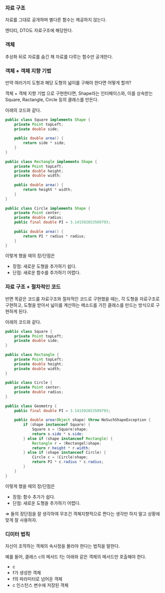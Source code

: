 ### 자료 구조

자료를 그대로 공개하며 별다른 함수는 제공하지 않는다.

엔티티, DTO도 자료구조에 해당한다.

### 객체

추상화 뒤로 자료를 숨긴 채 자료를 다루는 함수만 공개한다.

### **객체 + 객체 지향 기법**

만약 여러가지 도형과 해당 도형의 넓이를 구해야 한다면 어떻게 할까?

객체 + 객체 지향 기법 으로 구현한다면, Shape라는 인터페이스와, 이를 상속받는 Square, Ractangle, Circle 등의 클래스를 만든다.

아래의 코드와 같다.

```java
public class Square implements Shape {
    private Point topLeft;
    private double side;
 
    public double area() {
        return side * side;
    }
}
 
public class Rectangle implements Shape {
    private Point topLeft;
    private double height;
    private double width;
 
    public double area() {
        return height * width;
    }
}
 
public class Circle implements Shape {
    private Point center;
    private double radius;
    public final double PI = 3.141592653589793;
 
    public double area() {
        return PI * radius * radius;
    }
}
```

이렇게 했을 때의 장/단점은

- 장점: 새로운 도형을 추가하기 쉽다.
- 단점: 새로운 함수를 추가하기 어렵다.

### **자료 구조 + 절차적인 코드**

반면 똑같은 코드를 자료구조와 절차적인 코드로 구현했을 때는, 각 도형을 자료구조로 구현하고, 도형을 받아서 넓이를 계산하는 메소드를 가진 클래스를 만드는 방식으로 구현하게 된다.

아래의 코드와 같다.

```java
public class Square {
    private Point topLeft;
    private double side;
}
 
public class Rectangle {
    private Point topLeft;
    private double height;
    private double width;
}
 
public class Circle {
    private Point center;
    private double radius;
}
 
public class Geometry {
    public final double PI = 3.141592653589793;
    
    public double area(Object shape) throw NoSuchShapeException {
        if (shape instanceof Square) {
            Square s = (Square)shape;
            return s.side * s.side;
        } else if (shape instanceof Rectangle) {
            Rectangle r = (Rectangel)shape;
            return r.height * r.width;
        } else if (shape instanceof Circle) {
            Circle c = (Circle)shape;
            return PI * c.radius * c.radius;
        }
    }
}
```

이렇게 했을 때의 장/단점은 

- 장점: 함수 추가가 쉽다.
- 단점: 새로운 도형을 추가하기 어렵다.

⇒ 둘의 장단점을 잘 생각하여 무조건 객체지향적으로 짠다는 생각만 하지 말고 상황에 맞게 잘 사용하자.

### 디미터 법칙

자신이 조작하는 객체의 속사정을 몰라야 한다는 법칙을 말한다.

예를 들어, 클래스 c의 메서드 f는 아래와 같은 객체의 메서드만 호출해야 한다.

- c
- f가 생성한 객체
- f의 파라미터로 넘어온 객체
- c 인스턴스 변수에 저장된 객체
